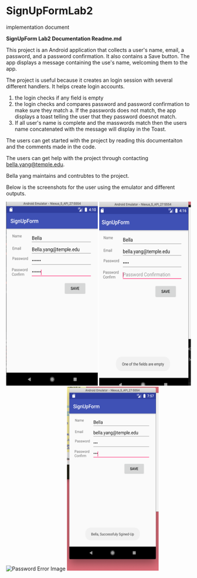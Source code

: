 # SignUpFormLab2
implementation document 

<p><b>SignUpForm Lab2 Documentation Readme.md</b></p>

This project is an Android application that collects a user's name, email, a password, and a password confirmation. It also contains a Save button. 
The app displays a message containing the use's name, welcoming them to the app. 

The project is useful because it creates an login session with several different handlers. It helps create login accounts.
1. the login checks if any field is empty 
2. the login checks and compares password and password confirmation to make sure they match
      a. If the passwords does not match, the app displays a toast telling the user that they password doesnot match.
3. If all user's name is complete and the masswords match then the users name concatenated with the message will display in the Toast.

The users can get started with the project by reading this documentaiton and the comments made in the code.

The users can get help with the project through contacting bella.yang@temple.edu. 

Bella yang maintains and contrubtes to the project.

Below is the screenshots for the user using the emulator and different outputs. 

<img src="FillIn.png" alt="Fill In Image" height="500px" width="250px">
<img src="EmptyFields.png" alt="Empty Fields Image" height="500px" width="250px">
<img src="ConfirmError.png" alt="Password Error Image" height="500px" width="250px">
<img src="SuccessfulSignUp.png" alt="Successful SignUp" height="500px" width="250px">
